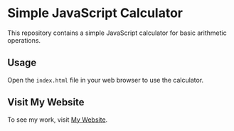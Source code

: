 # Simple JavaScript Calculator

This repository contains a simple JavaScript calculator for basic arithmetic operations.

## Usage

Open the `index.html` file in your web browser to use the calculator.

## Visit My Website

To see my work, visit [My Website](https://inshotspro.com/inshot-for-pc).
